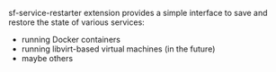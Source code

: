 sf-service-restarter extension provides a simple interface to save and restore the state of various services:

- running Docker containers
- running libvirt-based virtual machines (in the future)
- maybe others
